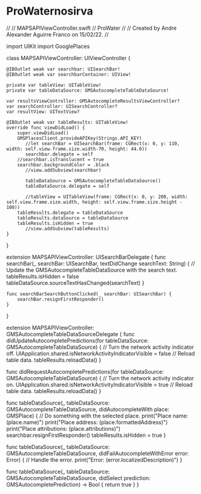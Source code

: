 # ProWaternosirva

//
//  MAPSAPIViewController.swift
//  ProWater
//
//  Created by Andre Alexander Aguirre Franco on 15/02/22.
//

import UIKit
import GooglePlaces

class MAPSAPIViewController: UIViewController {

    @IBOutlet weak var searchbar: UISearchBar!
    @IBOutlet weak var searchbarContainer: UIView!
    
    private var tableView: UITableView!
    private var tableDataSource: GMSAutocompleteTableDataSource!
    
    var resultsViewController: GMSAutocompleteResultsViewController?
    var searchController: UISearchController?
    var resultView: UITextView?

    @IBOutlet weak var tableResults: UITableView!
    override func viewDidLoad() {
        super.viewDidLoad()
        GMSPlacesClient.provideAPIKey(Strings.API_KEY)
           //let searchBar = UISearchBar(frame: CGRect(x: 0, y: 110, width: self.view.frame.size.width-70, height: 44.0))
           searchbar.delegate = self
        //searchbar.isTranslucent = true
        searchbar.backgroundColor = .black
           //view.addSubview(searchbar)

           tableDataSource = GMSAutocompleteTableDataSource()
           tableDataSource.delegate = self

           //tableView = UITableView(frame: CGRect(x: 0, y: 200, width: self.view.frame.size.width, height: self.view.frame.size.height - 100))
        tableResults.delegate = tableDataSource
        tableResults.dataSource = tableDataSource
        tableResults.isHidden = true
           //view.addSubview(tableResults)
    }
    
    
}

extension MAPSAPIViewController: UISearchBarDelegate {
  func searchBar(_ searchBar: UISearchBar, textDidChange searchText: String) {
    // Update the GMSAutocompleteTableDataSource with the search text.
      tableResults.isHidden = false
    tableDataSource.sourceTextHasChanged(searchText)
  }
    
    func searchBarSearchButtonClicked(_ searchBar: UISearchBar) {
        searchBar.resignFirstResponder()
    }
}

extension MAPSAPIViewController: GMSAutocompleteTableDataSourceDelegate {
  func didUpdateAutocompletePredictions(for tableDataSource: GMSAutocompleteTableDataSource) {
    // Turn the network activity indicator off.
    UIApplication.shared.isNetworkActivityIndicatorVisible = false
    // Reload table data.
      tableResults.reloadData()
  }

  func didRequestAutocompletePredictions(for tableDataSource: GMSAutocompleteTableDataSource) {
    // Turn the network activity indicator on.
    UIApplication.shared.isNetworkActivityIndicatorVisible = true
    // Reload table data.
      tableResults.reloadData()
  }

  func tableDataSource(_ tableDataSource: GMSAutocompleteTableDataSource, didAutocompleteWith place: GMSPlace) {
    // Do something with the selected place.
    print("Place name: \(place.name)")
    print("Place address: \(place.formattedAddress)")
    print("Place attributions: \(place.attributions)")
      searchbar.resignFirstResponder()
      tableResults.isHidden = true
  }

  func tableDataSource(_ tableDataSource: GMSAutocompleteTableDataSource, didFailAutocompleteWithError error: Error) {
    // Handle the error.
    print("Error: \(error.localizedDescription)")
  }

  func tableDataSource(_ tableDataSource: GMSAutocompleteTableDataSource, didSelect prediction: GMSAutocompletePrediction) -> Bool {
    return true
  }
}

